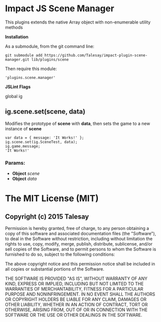 

<!-- Start manager.js -->

# Impact JS Scene Manager

This plugins extends the native Array object with non-enumerable utility methods

__Installation__

As a submodule, from the git command line:

```
git submodule add https://github.com/Talesay/impact-plugin-scene-manager.git lib/plugins/scene
``` 

Then require this module:

```
'plugins.scene.manager'
``` 

__JSLint Flags__

global ig

## ig.scene.set(scene, data)

Modifies the prototype of __scene__ with __data__, then sets the game to a new instance of __scene__

```
var data = { message: 'It Works!' };
ig.scene.set(ig.SceneTest, data);
ig.game.message;
'It Works!'
```

### Params:

* **Object** *scene* 
* **Object** *data* 

# The MIT License (MIT)
## Copyright (c) 2015 Talesay

Permission is hereby granted, free of charge, to any person obtaining a copy
of this software and associated documentation files (the "Software"), to deal
in the Software without restriction, including without limitation the rights
to use, copy, modify, merge, publish, distribute, sublicense, and/or sell
copies of the Software, and to permit persons to whom the Software is
furnished to do so, subject to the following conditions:

The above copyright notice and this permission notice shall be included in all
copies or substantial portions of the Software.

THE SOFTWARE IS PROVIDED "AS IS", WITHOUT WARRANTY OF ANY KIND, EXPRESS OR
IMPLIED, INCLUDING BUT NOT LIMITED TO THE WARRANTIES OF MERCHANTABILITY,
FITNESS FOR A PARTICULAR PURPOSE AND NONINFRINGEMENT. IN NO EVENT SHALL THE
AUTHORS OR COPYRIGHT HOLDERS BE LIABLE FOR ANY CLAIM, DAMAGES OR OTHER
LIABILITY, WHETHER IN AN ACTION OF CONTRACT, TORT OR OTHERWISE, ARISING FROM,
OUT OF OR IN CONNECTION WITH THE SOFTWARE OR THE USE OR OTHER DEALINGS IN THE
SOFTWARE.

<!-- End manager.js -->

